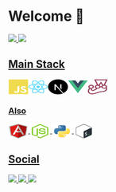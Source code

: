 # Welcome 👋

<div>
  <a href="https://github.com/feliperocha93">
  <img height="180em" src="https://github-readme-stats.vercel.app/api?username=feliperocha93&show_icons=true&theme=dracula&include_all_commits=true&count_private=true"/>
  <img height="180em" src="https://github-readme-stats.vercel.app/api/top-langs/?username=feliperocha93&layout=compact&langs_count=7&theme=dracula"/>
</div>
 
## Main Stack  
<div style="display: flex">
    <img align="center" alt="JavaScript" title="JavaScript" height="30" width="40" src="https://raw.githubusercontent.com/devicons/devicon/master/icons/javascript/javascript-plain.svg">
    <img align="center" alt="React" title="React" height="30" width="40" src="https://raw.githubusercontent.com/devicons/devicon/master/icons/react/react-original.svg">
    <img align="center" alt="NextJs" title="NextJs" height="30" width="40" src="https://raw.githubusercontent.com/devicons/devicon/master/icons/nextjs/nextjs-original.svg">
    <img align="center" alt="Vue" title="Vue" height="30" width="40" src="https://raw.githubusercontent.com/devicons/devicon/master/icons/vuejs/vuejs-original.svg">
  <img align="center" alt="Jest" title="Jest" height="30" width="40" src="https://raw.githubusercontent.com/devicons/devicon/master/icons/jest/jest-plain.svg">
  </div>

### Also  
  <div>
    <img align="center" alt="Angular" title="Angular" height="30" width="40" src="https://raw.githubusercontent.com/devicons/devicon/master/icons/angularjs/angularjs-original.svg">
    <img align="center" alt="Node" title="Node" height="30" width="40" src="https://raw.githubusercontent.com/devicons/devicon/master/icons/nodejs/nodejs-original.svg">
    <img align="center" alt="Python" title="Python" height="30" width="40" src="https://raw.githubusercontent.com/devicons/devicon/master/icons/python/python-original.svg">
    <img align="center" alt="Bash" title="Bash" height="30" width="40" src="https://raw.githubusercontent.com/devicons/devicon/master/icons/bash/bash-original.svg">
  </div>                                                                                                                                
</div>

## Social 
<div> 
  <a href = "mailto:fee.rocha@hotmail.com" target="_blank">
    <img src="https://img.shields.io/badge/hotmail-0078D4?style=for-the-badge&logo=microsoft-outlook&logoColor=white">
  </a>
  <a href="https://www.linkedin.com/in/felipe-rocha-67066035/" target="_blank">
    <img src="https://img.shields.io/badge/-LinkedIn-%230077B5?style=for-the-badge&logo=linkedin&logoColor=white">
  </a> 
   <a href="https://instagram.com/meninorocha" target="_blank">
    <img src="https://img.shields.io/badge/-Instagram-%23E4405F?style=for-the-badge&logo=instagram&logoColor=white">
   </a>
</div><br>
